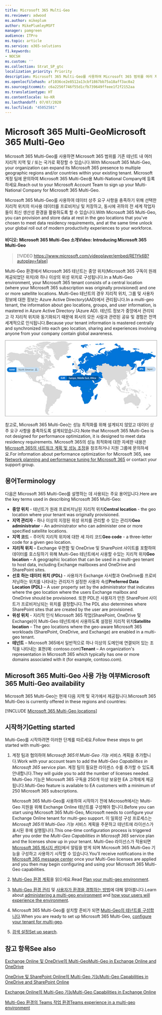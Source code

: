 ```yaml
---
title: Microsoft 365 Multi-Geo
ms.reviewer: adwood
ms.author: mikeplum
author: MikePlumleyMSFT
manager: pamgreen
audience: ITPro
ms.topic: article
ms.service: o365-solutions
f1.keywords:
- NOCSH
ms.custom: ''
ms.collection: Strat_SP_gtc
localization_priority: Priority
description: Microsoft 365 Multi-Geo를 사용하여 Microsoft 365 범위를 여러 지리적 지역으로 확장합니다.
ms.openlocfilehash: af1036ce2e8512a13cbf1867bb75a18aff3ac0a2
ms.sourcegitcommit: c6a2256f746f55d1cfb739649ffeee1f2f2152aa
ms.translationtype: HT
ms.contentlocale: ko-KR
ms.lasthandoff: 07/07/2020
ms.locfileid: "45052581"
---
```

# <a name="microsoft-365-multi-geo"></a><span data-ttu-id="566be-103">Microsoft 365 Multi-Geo</span><span class="sxs-lookup"><span data-stu-id="566be-103">Microsoft 365 Multi-Geo</span></span>

<span data-ttu-id="566be-104">Microsoft 365 Multi-Geo를 사용하면 Microsoft 365 범위를 기존 테넌트 내 여러 지리적 지역 및 / 또는 국가로 확장할 수 있습니다.</span><span class="sxs-lookup"><span data-stu-id="566be-104">With Microsoft 365 Multi-Geo, your organization can expand its Microsoft 365 presence to multiple geographic regions and/or countries within your existing tenant.</span></span> <span data-ttu-id="566be-105">Microsoft 계정 팀에 문의하여 Microsoft 365 Multi-Geo용 Multi-National Company에 등록하세요.</span><span class="sxs-lookup"><span data-stu-id="566be-105">Reach out to your Microsoft Account Team to sign up your Multi-National Company for Microsoft 365 Multi-Geo.</span></span>
  
<span data-ttu-id="566be-106">Microsoft 365 Multi-Geo를 사용하여 데이터 상주 요구 사항을 충족하기 위해 선택한 지리적 위치의 미사용 데이터를 프로비저닝 및 저장하고, 동시에 귀하의 전 세계 작업자들이 최신 생산성 환경을 활용하도록 할 수 있습니다.</span><span class="sxs-lookup"><span data-stu-id="566be-106">With Microsoft 365 Multi-Geo, you can provision and store data at rest in the geo locations that you've chosen to meet data residency requirements, and at the same time unlock your global roll out of modern productivity experiences to your workforce.</span></span>

#### <a name="video-introducing-microsoft-365-multi-geo"></a><span data-ttu-id="566be-107">비디오: Microsoft 365 Multi-Geo 소개</span><span class="sxs-lookup"><span data-stu-id="566be-107">Video: Introducing Microsoft 365 Multi-Geo</span></span>

> [!VIDEO https://www.microsoft.com/videoplayer/embed/RE1Yk6B?autoplay=false]

<span data-ttu-id="566be-108">Multi-Geo 환경에서 Microsoft 365 테넌트는 중앙 위치(Microsoft 365 구독이 원래 제공되었던 위치)와 하나 이상의 위성 위치로 구성됩니다.</span><span class="sxs-lookup"><span data-stu-id="566be-108">In a Multi-Geo environment, your Microsoft 365 tenant consists of a central location (where your Microsoft 365 subscription was originally provisioned) and one or more satellite locations.</span></span> <span data-ttu-id="566be-109">Multi-Geo 테넌트의 경우 지리적 위치, 그룹 및 사용자 정보에 대한 정보는 Azure Active Directory(AAD)에서 관리됩니다.</span><span class="sxs-lookup"><span data-stu-id="566be-109">In a multi-geo tenant, the information about geo locations, groups, and user information, is mastered in Azure Active Directory (Azure AD).</span></span> <span data-ttu-id="566be-110">테넌트 정보가 중앙에서 관리되고 각 지리적 위치와 동기화되기 때문에 회사의 모든 사람과 관련된 공유 및 경험은 전역 세계적으로 인식됩니다.</span><span class="sxs-lookup"><span data-stu-id="566be-110">Because your tenant information is mastered centrally and synchronized into each geo location, sharing and experiences involving anyone from your company contain global awareness.</span></span>

![SharePoint 관리 센터의 Multi-Geo 지도 스크린샷](media/multi-geo-world-map.png)

<span data-ttu-id="566be-112">참고로, Microsoft 365 Multi-Geo는 성능 최적화를 위해 설계되지 않았고 데이터 상주 요구 사항을 충족하도록 설계되었습니다.</span><span class="sxs-lookup"><span data-stu-id="566be-112">Note that Microsoft 365 Multi-Geo is not designed for performance optimization, it is designed to meet data residency requirements.</span></span> <span data-ttu-id="566be-113">Microsoft 365의 성능 최적화에 대한 자세한 내용은 [Microsoft 365의 네트워크 계획 및 성능 조정](https://support.office.com/article/e5f1228c-da3c-4654-bf16-d163daee8848)을 참조하거나 지원 그룹에 문의하세요.</span><span class="sxs-lookup"><span data-stu-id="566be-113">For information about performance optimization for Microsoft 365, see [Network planning and performance tuning for Microsoft 365](https://support.office.com/article/e5f1228c-da3c-4654-bf16-d163daee8848) or contact your support group.</span></span>

## <a name="terminology"></a><span data-ttu-id="566be-114">용어</span><span class="sxs-lookup"><span data-stu-id="566be-114">Terminology</span></span>

<span data-ttu-id="566be-115">다음은 Microsoft 365 Multi-Geo를 설명하는 데 사용되는 주요 용어입니다.</span><span class="sxs-lookup"><span data-stu-id="566be-115">Here are the key terms used in describing Microsoft 365 Multi-Geo:</span></span>

- <span data-ttu-id="566be-116">**중앙 위치** - 테넌트가 원래 프로비저닝된 지리적 위치</span><span class="sxs-lookup"><span data-stu-id="566be-116">**Central location** - the geo location where your tenant was originally provisioned.</span></span>
- <span data-ttu-id="566be-117">**지역 관리자** - 하나 이상의 지정된 위성 위치를 관리할 수 있는 관리자</span><span class="sxs-lookup"><span data-stu-id="566be-117">**Geo administrator** - An administrator who can administer one or more specified satellite locations.</span></span>
- <span data-ttu-id="566be-118">**지역 코드** - 주어직 지리적 위치에 대한 세 자리 코드</span><span class="sxs-lookup"><span data-stu-id="566be-118">**Geo code** - a three-letter code for a given geo location.</span></span>
- <span data-ttu-id="566be-119">**지리적 위치** – Exchange 우편함 및 OneDrive 및 SharePoint 사이트를 포함하여 데이터를 호스팅하기 위해 Multi-Geo 테넌트에서 사용할 수있는 지리적 위치</span><span class="sxs-lookup"><span data-stu-id="566be-119">**Geo location** – A geographic location that can be used in a multi-geo tenant to host data, including Exchange mailboxes and OneDrive and SharePoint sites.</span></span>
- <span data-ttu-id="566be-120">**선호 하는 데이터 위치 (PDL)** - 사용자가 Exchange 사서함과 OneDrive를 프로비저닝하는 위치를 나타내는 관리자가 설정한 사용자 속성</span><span class="sxs-lookup"><span data-stu-id="566be-120">**Preferred Data Location (PDL)** – A user property set by the administrator that indicates where the geo location where the users Exchange mailbox and OneDrive should be provisioned.</span></span> <span data-ttu-id="566be-121">또한 PDL은 사용자가 만든 SharePoint 사이트가 프로비저닝되는 위치를 결정합니다.</span><span class="sxs-lookup"><span data-stu-id="566be-121">The PDL also determines where SharePoint sites that are created by the user are provisioned.</span></span>
- <span data-ttu-id="566be-122">**위성 위치** - 지리적 인식 Microsoft 365 작업(SharePoint, OneDrive 및 Exchange)이 Multi-Geo 테넌트에서 사용하도록 설정된 지리적 위치</span><span class="sxs-lookup"><span data-stu-id="566be-122">**Satellite location** – The geo locations where the geo-aware Microsoft 365 workloads (SharePoint, OneDrive, and Exchange) are enabled in a multi-geo tenant.</span></span>
- <span data-ttu-id="566be-123">**테넌트** – Microsoft 365에서 일반적으로 하나 이상의 도메인에 연결되어 있는 조직을 나타내는 표현(예: contoso.com)</span><span class="sxs-lookup"><span data-stu-id="566be-123">**Tenant** – An organization's representation in Microsoft 365 which typically has one or more domains associated with it (for example, contoso.com).</span></span>

## <a name="microsoft-365-multi-geo-availability"></a><span data-ttu-id="566be-124">Microsoft 365 Multi-Geo 사용 가능 여부</span><span class="sxs-lookup"><span data-stu-id="566be-124">Microsoft 365 Multi-Geo availability</span></span>

<span data-ttu-id="566be-125">Microsoft 365 Multi-Geo는 현재 다음 지역 및 국가에서 제공됩니다.</span><span class="sxs-lookup"><span data-stu-id="566be-125">Microsoft 365 Multi-Geo is currently offered in these regions and countries:</span></span>

[!INCLUDE [Microsoft 365 Multi-Geo locations](includes/office-365-multi-geo-locations.md)]

## <a name="getting-started"></a><span data-ttu-id="566be-126">시작하기</span><span class="sxs-lookup"><span data-stu-id="566be-126">Getting started</span></span>

<span data-ttu-id="566be-127">Multi-Geo를 시작하려면 이러한 단계를 따르세요.</span><span class="sxs-lookup"><span data-stu-id="566be-127">Follow these steps to get started with multi-geo:</span></span>

1. <span data-ttu-id="566be-128">계정 팀과 협의하여 _Microsoft 365의 Multi-Geo 기능_ 서비스 계획을 추가합니다.</span><span class="sxs-lookup"><span data-stu-id="566be-128">Work with your account team to add the _Multi-Geo Capabilities in Microsoft 365_ service plan.</span></span> <span data-ttu-id="566be-129">계정 팀이 필요한 라이센스 수를 추가할 수 있도록 안내합니다.</span><span class="sxs-lookup"><span data-stu-id="566be-129">They will guide you to add the number of licenses needed.</span></span> <span data-ttu-id="566be-130">Multi-Geo 기능은 Microsoft 365 구독을 250개 이상 보유한 EA 고객에게 제공됩니다.</span><span class="sxs-lookup"><span data-stu-id="566be-130">Multi-Geo feature is available to EA customers with a minimum of 250 Microsoft 365 subscriptions.</span></span>

   <span data-ttu-id="566be-131">Microsoft 365 Multi-Geo를 사용하여 시작하기 전에 Microsoft에서는 Multi-Geo 지원을 위해 Exchange Online 테넌트를 구성해야 합니다.</span><span class="sxs-lookup"><span data-stu-id="566be-131">Before you can start using Microsoft 365 Multi-Geo, Microsoft needs to configure your Exchange Online tenant for multi-geo support.</span></span> <span data-ttu-id="566be-132">이 일회성 구성 프로세스는 *Microsoft 365의 Multi-Geo 기능* 서비스 계획을 주문하고 테넌트에 라이선스가 표시된 후에 실행됩니다.</span><span class="sxs-lookup"><span data-stu-id="566be-132">This one-time configuration process is triggered after you order the *Multi-Geo Capabilities in Microsoft 365* service plan and the licenses show up in your tenant.</span></span> <span data-ttu-id="566be-133">Multi-Geo 라이선스가 적용되면 [Microsoft 365 메시지 센터](https://support.office.com/article/38FB3333-BFCC-4340-A37B-DEDA509C2093)에서 알림을 받게 되며 Microsoft 365 Multi-Geo 기능을 구성하고 사용하기 시작할 수 있습니다.</span><span class="sxs-lookup"><span data-stu-id="566be-133">You'll receive notifications in the [Microsoft 365 message center](https://support.office.com/article/38FB3333-BFCC-4340-A37B-DEDA509C2093) once your Multi-Geo licenses are applied and you then may begin configuring and using your Microsoft 365 Multi-Geo capabilities.</span></span>

2. <span data-ttu-id="566be-134">[Multi-Geo 환경 계획](plan-for-multi-geo.md)을 읽으세요.</span><span class="sxs-lookup"><span data-stu-id="566be-134">Read [Plan your multi-geo environment](plan-for-multi-geo.md).</span></span>

3. <span data-ttu-id="566be-135">[Multi-Geo 환경 관리](administering-a-multi-geo-environment.md) 및 [사용자가 환경을 경험하는 방법](multi-geo-user-experience.md)에 대해 알아봅니다.</span><span class="sxs-lookup"><span data-stu-id="566be-135">Learn about [administering a multi-geo environment](administering-a-multi-geo-environment.md) and [how your users will experience the environment](multi-geo-user-experience.md).</span></span>

4. <span data-ttu-id="566be-136">Microsoft 365 Multi-Geo를 설치할 준비가 되면 [Multi-Geo의 테넌트를 구성합니다](multi-geo-tenant-configuration.md).</span><span class="sxs-lookup"><span data-stu-id="566be-136">When you are ready to set up Microsoft 365 Multi-Geo, [configure your tenant for multi-geo](multi-geo-tenant-configuration.md).</span></span>

5. <span data-ttu-id="566be-137">[검색 설정](configure-search-for-multi-geo.md)</span><span class="sxs-lookup"><span data-stu-id="566be-137">[Set up search](configure-search-for-multi-geo.md).</span></span>

## <a name="see-also"></a><span data-ttu-id="566be-138">참고 항목</span><span class="sxs-lookup"><span data-stu-id="566be-138">See also</span></span>

[<span data-ttu-id="566be-139">Exchange Online 및 OneDrive의 Multi-Geo</span><span class="sxs-lookup"><span data-stu-id="566be-139">Multi-Geo in Exchange Online and OneDrive</span></span>](https://Aka.ms/GoMultiGeo)

[<span data-ttu-id="566be-140">OneDrive 및 SharePoint Online의 Multi-Geo 기능</span><span class="sxs-lookup"><span data-stu-id="566be-140">Multi-Geo Capabilities in OneDrive and SharePoint Online</span></span>](https://docs.microsoft.com/office365/enterprise/multi-geo-capabilities-in-onedrive-and-sharepoint-online-in-office-365)

[<span data-ttu-id="566be-141">Exchange Online의 Multi-Geo 기능</span><span class="sxs-lookup"><span data-stu-id="566be-141">Multi-Geo Capabilities in Exchange Online</span></span>](https://docs.microsoft.com/office365/enterprise/multi-geo-capabilities-in-exchange-online)

[<span data-ttu-id="566be-142">Multi-Geo 환경의 Teams 작업 환경</span><span class="sxs-lookup"><span data-stu-id="566be-142">Teams experience in a multi-geo environment</span></span>](https://docs.microsoft.com/microsoftteams/teams-experience-o365odb-spo-multi-geo)
